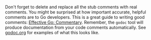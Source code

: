 Don't forget to delete and replace all the stub comments with real comments. You might be surprised at how important accurate, helpful comments are to Go developers. This is a great guide to writing good comments: [Effective Go: Commentary](https://golang.org/doc/effective_go.html#commentary). Remember, the `godoc` tool will produce documentation from your code comments automatically. See [godoc.org](https://godoc.org) for examples of what this looks like.
